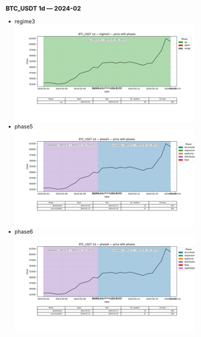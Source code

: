 ### BTC_USDT 1d — 2024-02

- regime3
![BTC_USDT_1d_regime3_2024-02_phase_price.png](outputs/fourier/phase_monthly/BTC_USDT/1d/2024/2024-02/BTC_USDT_1d_regime3_2024-02_phase_price.png)
- phase5
![BTC_USDT_1d_phase5_2024-02_phase_price.png](outputs/fourier/phase_monthly/BTC_USDT/1d/2024/2024-02/BTC_USDT_1d_phase5_2024-02_phase_price.png)
- phase6
![BTC_USDT_1d_phase6_2024-02_phase_price.png](outputs/fourier/phase_monthly/BTC_USDT/1d/2024/2024-02/BTC_USDT_1d_phase6_2024-02_phase_price.png)